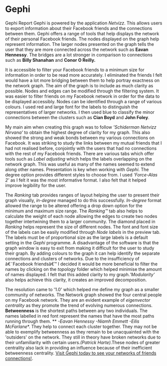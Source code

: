 Gephi
=====

Gephi Report
Gephi is powered by the application *Netvizz*. This allows users to export information about their Facebook friends and the connections between them. Gephi offers a range of tools that help displays the network of their personal Facebook friends. The nodes displayed on the graph help represent information. The larger nodes presented on the graph tells the user that they are more connected across the network such as **Eavan Hennessy**. The bridges are a lot stronger in comparison to connections such as **Billy Shanahan** and **Conor O Reilly.**


It is accessible to filter your Facebook friends to a minimum size for information in order to be read more accurately. I eliminated the friends I felt would have a lot more bridging between them to help portray exactness on the network graph. The aim of the graph is to include as much clarity as possible. Nodes and edges can be modified through the filtering system. It was easier to filter friends on my Facebook network in order for the data to be displayed accessibly. Nodes can be identified through a range of various colours. I used red and large font for the labels to distinguish the representatives of larger networks. I then used blue to classify the minor connections between the clusters such as **Cian Boyd** and **John Foley**.

My main aim when creating this graph was to follow *'Schiderman Netvizz Nirvana'* to obtain the highest degree of clarity for my graph. This also showed the strong and weak bonds between my various connections on Facebook. It was striking to study the links between my mutual friends that I had not realised before, conjointly with the users that had no connections with the rest of my Facebook friends. There are various tabs which offer tools such as *Label adjusting* which helps the labels overlapping on the network graph. This was useful as many of the names seemed to extend along other names. Presentation is key when working with *Gephi*. The degree option provides different styles to choose from. I used *'Force-Alas 2'* as I felt it was the most informative format. I also felt that it helped improve legibility for the user.


The *Ranking* tab provides ranges of layout helping the user to present their graph visually, *in-degree* managed to do this successfully. *In-degree* format allowed the range to be altered offering a drop down option for the minimum and maximum size range. The *Ranking™* tab also helps to calculate the weight of each node allowing the edges to create two nodes together intertwining them to a larger community. The diamond placed in *Ranking* helps represent the size of different nodes. The font and font size of the labels can be easily modified through *Node labels* in the preview tab. The labels must be of proportional size as the large labels is a default setting in the *Gephi* programme. A disadvantage of the software is that the graph window is easy to exit from making it difficult for the user to study their graph. By adding colours to the graph it can help identify the separate connections and clusters of networks. Due to the insufficiency of â€˜Facebook friendsâ€™ I decided it would be more beneficial to filter the names by clicking on the *topology* folder which helped minimise the amount of names displayed. I felt that this added clarity to my graph.*'Modularity'* also helps achieve this clarity, it creates an improved decomposition.

The resolution came to '1.0' which helped me define my graph as a smaller community of networks. The Network graph showed the four central people on my Facebook network. They are an evident example of *eigenvector centrality* as they promote the trend of evolving numerous connections. **Betweenness** is the shortest paths between any two individuals. The names labelled in red font represent the names that have the most paths running through them.
** *-Eavan Hennessy 
    -Niamh Emmett 
    -Eilis McFarlane**. 
  They help to connect each cluster together. They may not be able to exemplify betweenness as they remain to be unacquainted with the 'outsiders' on the network. They still in theory have broken networks due to their unfamiliarity with certain users.*(Patrick Harte)*.These nodes of greater centrality also lack in providing an influence because of their inefficient betweenness centrality.
[Visit Gephi today to see your networks of friends connections!](www.http://gephi.github.io). 
